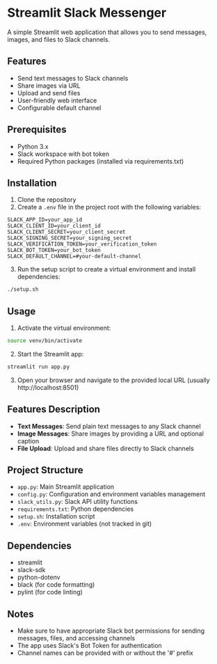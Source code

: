# Streamlit Slack Messenger

A simple Streamlit web application that allows you to send messages, images, and files to Slack channels.

## Features

- Send text messages to Slack channels
- Share images via URL
- Upload and send files
- User-friendly web interface
- Configurable default channel

## Prerequisites

- Python 3.x
- Slack workspace with bot token
- Required Python packages (installed via requirements.txt)

## Installation

1. Clone the repository
2. Create a `.env` file in the project root with the following variables:

```
SLACK_APP_ID=your_app_id
SLACK_CLIENT_ID=your_client_id
SLACK_CLIENT_SECRET=your_client_secret
SLACK_SIGNING_SECRET=your_signing_secret
SLACK_VERIFICATION_TOKEN=your_verification_token
SLACK_BOT_TOKEN=your_bot_token
SLACK_DEFAULT_CHANNEL=#your-default-channel
```

3. Run the setup script to create a virtual environment and install dependencies:

```bash
./setup.sh
```

## Usage

1. Activate the virtual environment:

```bash
source venv/bin/activate
```

2. Start the Streamlit app:

```bash
streamlit run app.py
```

3. Open your browser and navigate to the provided local URL (usually http://localhost:8501)

## Features Description

- **Text Messages**: Send plain text messages to any Slack channel
- **Image Messages**: Share images by providing a URL and optional caption
- **File Upload**: Upload and share files directly to Slack channels

## Project Structure

- `app.py`: Main Streamlit application
- `config.py`: Configuration and environment variables management
- `slack_utils.py`: Slack API utility functions
- `requirements.txt`: Python dependencies
- `setup.sh`: Installation script
- `.env`: Environment variables (not tracked in git)

## Dependencies

- streamlit
- slack-sdk
- python-dotenv
- black (for code formatting)
- pylint (for code linting)

## Notes

- Make sure to have appropriate Slack bot permissions for sending messages, files, and accessing channels
- The app uses Slack's Bot Token for authentication
- Channel names can be provided with or without the '#' prefix

